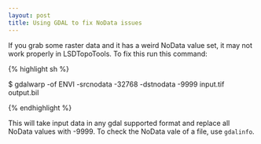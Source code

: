 ```yaml
---
layout: post
title: Using GDAL to fix NoData issues
---
```


If you grab some raster data and it has a weird NoData value set, it may not work properly in LSDTopoTools. To fix this run this command:

{% highlight sh  %}

$ gdalwarp -of ENVI -srcnodata -32768 -dstnodata -9999 input.tif output.bil

{% endhighlight %}

This will take input data in any gdal supported format and replace all NoData values with -9999. To check the NoData vale of a file, use `gdalinfo`.
